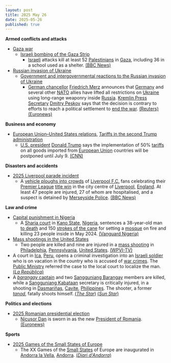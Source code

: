 ```yaml
---
layout: post
title: 2025 May 26
date: 2025-05-26
published: true
---
```



**Armed conflicts and attacks**

* [Gaza war](https://en.wikipedia.org/wiki/Gaza_war "Gaza war")
  + [Israeli bombing of the Gaza Strip](https://en.wikipedia.org/wiki/Israeli_bombing_of_the_Gaza_Strip "Israeli bombing of the Gaza Strip")
    - [Israeli](https://en.wikipedia.org/wiki/Israel_Defense_Forces "Israel Defense Forces") attacks kill at least 52 [Palestinians](https://en.wikipedia.org/wiki/Palestinians "Palestinians") in [Gaza](https://en.wikipedia.org/wiki/Gaza_Strip "Gaza Strip"), including 36 in a school used as a shelter. [(BBC News)](https://www.bbc.com/news/articles/cz9yjj54v3xo)
* [Russian invasion of Ukraine](https://en.wikipedia.org/wiki/Russian_invasion_of_Ukraine "Russian invasion of Ukraine")
  + [Government and intergovernmental reactions to the Russian invasion of Ukraine](https://en.wikipedia.org/wiki/Government_and_intergovernmental_reactions_to_the_Russian_invasion_of_Ukraine "Government and intergovernmental reactions to the Russian invasion of Ukraine")
    - [German chancellor](https://en.wikipedia.org/wiki/Chancellor_of_Germany "Chancellor of Germany") [Friedrich Merz](https://en.wikipedia.org/wiki/Friedrich_Merz "Friedrich Merz") announces that [Germany](https://en.wikipedia.org/wiki/Germany "Germany") and several other [NATO](https://en.wikipedia.org/wiki/NATO "NATO") allies have lifted all restrictions on [Ukraine](https://en.wikipedia.org/wiki/Ukraine "Ukraine") using long-range weaponry inside [Russia](https://en.wikipedia.org/wiki/Russia "Russia"). [Kremlin Press Secretary](https://en.wikipedia.org/wiki/Kremlin_Press_Secretary "Kremlin Press Secretary") [Dmitry Peskov](https://en.wikipedia.org/wiki/Dmitry_Peskov "Dmitry Peskov") says that the decision is contrary to efforts to reach a political settlement to [end the war](https://en.wikipedia.org/wiki/Peace_treaty "Peace treaty"). [(Reuters)](https://www.reuters.com/world/europe/kremlin-says-enhanced-missile-range-ukraine-would-be-dangerous-2025-05-26/) [(Euronews)](https://www.euronews.com/2025/05/26/western-allies-lift-ukraines-restrictions-on-long-range-weapons-says-merz)

**Business and economy**

* [European Union–United States relations](https://en.wikipedia.org/wiki/European_Union%E2%80%93United_States_relations "European Union–United States relations"), [Tariffs in the second Trump administration](https://en.wikipedia.org/wiki/Tariffs_in_the_second_Trump_administration "Tariffs in the second Trump administration")
  + [U.S. president](https://en.wikipedia.org/wiki/President_of_the_United_States "President of the United States") [Donald Trump](https://en.wikipedia.org/wiki/Donald_Trump "Donald Trump") says the implementation of 50% [tariffs](https://en.wikipedia.org/wiki/Tariff "Tariff") on all goods imported from [European Union](https://en.wikipedia.org/wiki/European_Union "European Union") countries will be postponed until July 9. [(CNN)](https://edition.cnn.com/2025/05/25/business/trump-eu-tariff-delay)

**Disasters and accidents**

* [2025 Liverpool parade incident](https://en.wikipedia.org/wiki/2025_Liverpool_parade_incident "2025 Liverpool parade incident")
  + A [vehicle ploughs into crowds](https://en.wikipedia.org/wiki/Vehicle-ramming_attack "Vehicle-ramming attack") of [Liverpool F.C.](https://en.wikipedia.org/wiki/Liverpool_F.C. "Liverpool F.C.") fans celebrating their [Premier League](https://en.wikipedia.org/wiki/Premier_League "Premier League") [title win](https://en.wikipedia.org/wiki/2024%E2%80%9325_Premier_League "2024–25 Premier League") in the city centre of [Liverpool](https://en.wikipedia.org/wiki/Liverpool "Liverpool"), [England](https://en.wikipedia.org/wiki/England "England"). At least 47 people are injured, 27 of whom are hospitalised, and a suspect is detained by [Merseyside Police](https://en.wikipedia.org/wiki/Merseyside_Police "Merseyside Police"). [(BBC News)](https://www.bbc.co.uk/news/live/cn5xnlkegz0t)

**Law and crime**

* [Capital punishment in Nigeria](https://en.wikipedia.org/wiki/Capital_punishment_in_Nigeria "Capital punishment in Nigeria")
  + A [Sharia court](https://en.wikipedia.org/wiki/Sharia_court "Sharia court") in [Kano State](https://en.wikipedia.org/wiki/Kano_State "Kano State"), [Nigeria](https://en.wikipedia.org/wiki/Nigeria "Nigeria"), sentences a 38-year-old man [to death](https://en.wikipedia.org/wiki/Death_penalty "Death penalty") and 150 [strokes of the cane](https://en.wikipedia.org/wiki/Caning "Caning") for setting a [mosque](https://en.wikipedia.org/wiki/Mosque "Mosque") on fire and killing 23 people inside in May 2024. [(Vanguard Nigeria)](https://www.vanguardngr.com/2025/05/mosque-arsonist-sentenced-to-death-by-hanging-150-strokes-of-cane/)
* [Mass shootings in the United States](https://en.wikipedia.org/wiki/Mass_shootings_in_the_United_States "Mass shootings in the United States")
  + Two people are killed and nine are injured in a [mass shooting](https://en.wikipedia.org/wiki/Mass_shooting "Mass shooting") in [Philadelphia](https://en.wikipedia.org/wiki/Philadelphia "Philadelphia"), [Pennsylvania](https://en.wikipedia.org/wiki/Pennsylvania "Pennsylvania"), [United States](https://en.wikipedia.org/wiki/United_States "United States"). [(WPVI-TV)](https://6abc.com/post/least-4-victims-shot-gunfire-erupts-fairmount-park/16559441/)
* A court in [Ica](https://en.wikipedia.org/wiki/Ica%2C_Peru "Ica, Peru"), [Peru](https://en.wikipedia.org/wiki/Peru "Peru"), opens a criminal investigation into an [Israeli soldier](https://en.wikipedia.org/wiki/Israeli_soldier "Israeli soldier") who is on vacation in the country who is accused of [war crimes](https://en.wikipedia.org/wiki/War_crimes "War crimes"). The [Public Ministry](https://en.wikipedia.org/wiki/Public_Ministry_of_Peru "Public Ministry of Peru") referred the case to the local court to localize the man. [(*La República*)](https://larepublica.pe/politica/2025/05/25/peru-abre-investigacion-contra-soldado-israeli-por-su-presunta-participacion-en-genocidio-en-gaza-hnews-467600)
* A [*barangay* captain](https://en.wikipedia.org/wiki/Barangay_captain "Barangay captain") and two [Sangguniang Barangay](https://en.wikipedia.org/wiki/Sangguniang_Barangay "Sangguniang Barangay") members are killed, while a [Sangguniang Kabataan](https://en.wikipedia.org/wiki/Sangguniang_Kabataan "Sangguniang Kabataan") secretary is critically injured, in a shooting in [Dasmariñas](https://en.wikipedia.org/wiki/Dasmari%C3%B1as "Dasmariñas"), [Cavite](https://en.wikipedia.org/wiki/Cavite "Cavite"), [Philippines](https://en.wikipedia.org/wiki/Philippines "Philippines"). The shooter, a former *[tanod](https://en.wikipedia.org/wiki/Tanod "Tanod")*, fatally shoots himself. [(*The Star*)](https://www.thestar.com.my/aseanplus/aseanplus-news/2025/05/26/four-dead-and-one-critically-hurt-in-village-hall-shooting-near-philippines039-south-manila) [(*Sun Star*)](https://www.sunstar.com.ph/manila/4-killed-including-gunman-in-dasmari%C3%B1as-shooting)

**Politics and elections**

* [2025 Romanian presidential election](https://en.wikipedia.org/wiki/2025_Romanian_presidential_election "2025 Romanian presidential election")
  + [Nicușor Dan](https://en.wikipedia.org/wiki/Nicu%C8%99or_Dan "Nicușor Dan") is sworn in as the new [President of Romania](https://en.wikipedia.org/wiki/President_of_Romania "President of Romania"). [(Euronews)](https://www.euronews.com/my-europe/2025/05/26/nicusor-dan-sworn-in-as-romanias-president-easing-countrys-political-crisis)

**Sports**

* [2025 Games of the Small States of Europe](https://en.wikipedia.org/wiki/2025_Games_of_the_Small_States_of_Europe "2025 Games of the Small States of Europe")
  + The XX Games of the [Small States](https://en.wikipedia.org/wiki/Small_states "Small states") of Europe are inaugurated in [Andorra la Vella](https://en.wikipedia.org/wiki/Andorra_la_Vella "Andorra la Vella"), [Andorra](https://en.wikipedia.org/wiki/Andorra "Andorra"). [(*Diari d'Andorra*)](https://www.diariandorra.ad/jocs-petits-estats-andorra-2025/250526/cerimonia-inaugural-dels-jocs_173678.html)
